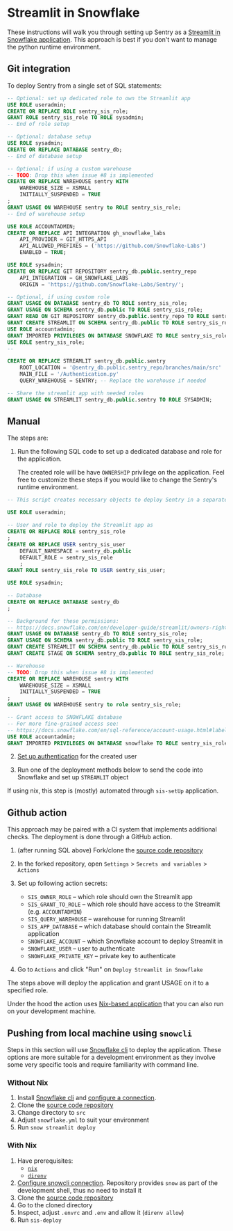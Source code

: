 # Streamlit in Snowflake
<!-- Disable rules: -->
<!-- - Inline HTML since mdbook uses that for macros -->

<!-- markdownlint-disable MD033 -->

These instructions will walk you through setting up Sentry as a [Streamlit in
Snowflake application][about-sis]. This approach is best if you don't want to
manage the python runtime environment.

## Git integration

To deploy Sentry from a single set of SQL statements:

<!-- `$ cat ./sis-git-setup.sql | grep -v COMMENT` as sql -->

```sql
-- Optional: set up dedicated role to own the Streamlit app
USE ROLE useradmin;
CREATE OR REPLACE ROLE sentry_sis_role;
GRANT ROLE sentry_sis_role TO ROLE sysadmin;
-- End of role setup

-- Optional: database setup
USE ROLE sysadmin;
CREATE OR REPLACE DATABASE sentry_db;
-- End of database setup

-- Optional: if using a custom warehouse
-- TODO: Drop this when issue #8 is implemented
CREATE OR REPLACE WAREHOUSE sentry WITH
    WAREHOUSE_SIZE = XSMALL
    INITIALLY_SUSPENDED = TRUE
;
GRANT USAGE ON WAREHOUSE sentry to ROLE sentry_sis_role;
-- End of warehouse setup

USE ROLE ACCOUNTADMIN;
CREATE OR REPLACE API INTEGRATION gh_snowflake_labs
    API_PROVIDER = GIT_HTTPS_API
    API_ALLOWED_PREFIXES = ('https://github.com/Snowflake-Labs')
    ENABLED = TRUE;

USE ROLE sysadmin;
CREATE OR REPLACE GIT REPOSITORY sentry_db.public.sentry_repo
    API_INTEGRATION = GH_SNOWFLAKE_LABS
    ORIGIN = 'https://github.com/Snowflake-Labs/Sentry/';

-- Optional, if using custom role
GRANT USAGE ON DATABASE sentry_db TO ROLE sentry_sis_role;
GRANT USAGE ON SCHEMA sentry_db.public TO ROLE sentry_sis_role;
GRANT READ ON GIT REPOSITORY sentry_db.public.sentry_repo TO ROLE sentry_sis_role;
GRANT CREATE STREAMLIT ON SCHEMA sentry_db.public TO ROLE sentry_sis_role;
USE ROLE accountadmin;
GRANT IMPORTED PRIVILEGES ON DATABASE SNOWFLAKE TO ROLE sentry_sis_role;
USE ROLE sentry_sis_role;
--

CREATE OR REPLACE STREAMLIT sentry_db.public.sentry
    ROOT_LOCATION = '@sentry_db.public.sentry_repo/branches/main/src'
    MAIN_FILE = '/Authentication.py'
    QUERY_WAREHOUSE = SENTRY; -- Replace the warehouse if needed

-- Share the streamlit app with needed roles
GRANT USAGE ON STREAMLIT sentry_db.public.sentry TO ROLE SYSADMIN;
```

## Manual

The steps are:

1. Run the following SQL code to set up a dedicated database and role for the application.

    The created role will be have `OWNERSHIP` privilege on the application. Feel
    free to customize these steps if you would like to change the Sentry's
    runtime environment.

<!-- COMMENTs are removed since they contain CD-specific variables -->
<!-- `$ cat ../../../../nix/apps/sis/setup.sql | grep -v COMMENT` as sql -->

```sql
-- This script creates necessary objects to deploy Sentry in a separate database as a user with limited privileges.

USE ROLE useradmin;

-- User and role to deploy the Streamlit app as
CREATE OR REPLACE ROLE sentry_sis_role
;
CREATE OR REPLACE USER sentry_sis_user
    DEFAULT_NAMESPACE = sentry_db.public
    DEFAULT_ROLE = sentry_sis_role
    ;
GRANT ROLE sentry_sis_role TO USER sentry_sis_user;

USE ROLE sysadmin;

-- Database
CREATE OR REPLACE DATABASE sentry_db
;

-- Background for these permissions:
-- https://docs.snowflake.com/en/developer-guide/streamlit/owners-rights#about-app-creation
GRANT USAGE ON DATABASE sentry_db TO ROLE sentry_sis_role;
GRANT USAGE ON SCHEMA sentry_db.public TO ROLE sentry_sis_role;
GRANT CREATE STREAMLIT ON SCHEMA sentry_db.public TO ROLE sentry_sis_role;
GRANT CREATE STAGE ON SCHEMA sentry_db.public TO ROLE sentry_sis_role;

-- Warehouse
-- TODO: Drop this when issue #8 is implemented
CREATE OR REPLACE WAREHOUSE sentry WITH
    WAREHOUSE_SIZE = XSMALL
    INITIALLY_SUSPENDED = TRUE
;
GRANT USAGE ON WAREHOUSE sentry to role sentry_sis_role;

-- Grant access to SNOWFLAKE database
-- For more fine-grained access see:
-- https://docs.snowflake.com/en/sql-reference/account-usage.html#label-enabling-usage-for-other-roles
USE ROLE accountadmin;
GRANT IMPORTED PRIVILEGES ON DATABASE snowflake TO ROLE sentry_sis_role;

```

<!-- markdownlint-disable MD029 -->
2. [Set up authentication][keypair] for the created user

3. Run one of the deployment methods below to send the code into Snowflake and
   set up `STREAMLIT` object
<!-- markdownlint-enable MD029 -->

If using nix, this step is (mostly) automated through `sis-setUp` application.

## Github action

This approach may be paired with a CI system that implements additional checks.
The deployment is done through a GitHub action.

1. (after running SQL above) Fork/clone the [source code repository][src]
2. In the forked repository, open `Settings` > `Secrets and variables` >
   `Actions`
3. Set up following action secrets:

    - `SIS_OWNER_ROLE` – which role should own the Streamlit app
    - `SIS_GRANT_TO_ROLE` – which role should have access to the Streamlit
(e.g. `ACCOUNTADMIN`)
    - `SIS_QUERY_WAREHOUSE` – warehouse for running Streamlit
    - `SIS_APP_DATABASE` – which database should contain the Streamlit
      application
    - `SNOWFLAKE_ACCOUNT` – which Snowflake account to deploy Streamlit in
    - `SNOWFLAKE_USER` – user to authenticate
    - `SNOWFLAKE_PRIVATE_KEY` – private key to authenticate

4. Go to `Actions` and click "Run" on `Deploy Streamlit in Snowflake`

The steps above will deploy the application and grant USAGE on it to a specified
role.

Under the hood the action uses [Nix-based application](#with-nix) that you can
also run on your development machine.

## Pushing from local machine using `snowcli`

Steps in this section will use [Snowflake cli][snowcli] to deploy the
application. These options are more suitable for a development environment as
they involve some very specific tools and require familiarity with command line.

### Without Nix

1. Install [Snowflake cli][snow-install] and [configure a
   connection][snow-conf].
2. Clone the [source code repository][src]
3. Change directory to `src`
4. Adjust `snowflake.yml` to suit your environment
5. Run `snow streamlit deploy`

### With Nix

1. Have prerequisites:
    - [`nix`](https://nixos.org)
    - [`direnv`](https://direnv.net/)
2. [Configure snowcli connection][snow-conf]. Repository provides `snow` as part
   of the development shell, thus no need to install it
3. Clone the [source code repository][src]
4. Go to the cloned directory
5. Inspect, adjust `.envrc` and `.env` and allow it (`direnv allow`)
6. Run `sis-deploy`

[about-sis]: https://docs.snowflake.com/en/developer-guide/streamlit/about-streamlit
[src]: https://github.com/Snowflake-Labs/Sentry
[snowcli]: https://github.com/Snowflake-Labs/snowflake-cli
[snow-install]: https://docs.snowflake.com/developer-guide/snowflake-cli-v2/installation/installation
[snow-conf]: https://docs.snowflake.com/en/developer-guide/snowflake-cli-v2/connecting/specify-credentials
[keypair]: https://docs.snowflake.com/en/user-guide/key-pair-auth
